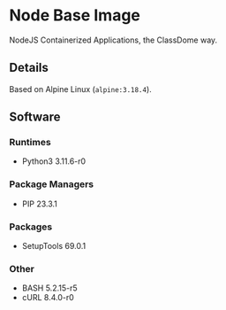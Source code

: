# Node Base Image
NodeJS Containerized Applications, the ClassDome way.

## Details
Based on Alpine Linux (`alpine:3.18.4`).

## Software
### Runtimes
* Python3 3.11.6-r0

### Package Managers
* PIP 23.3.1

### Packages
* SetupTools 69.0.1

### Other
* BASH 5.2.15-r5
* cURL 8.4.0-r0
